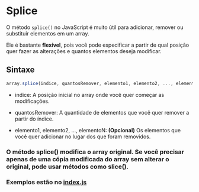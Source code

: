 # Splice
O método `splice()` no JavaScript é muito útil para adicionar, remover ou substituir elementos em um array. 

Ele é bastante **flexível**, pois você pode especificar a partir de qual posição quer fazer as alterações e quantos elementos deseja modificar.

## Sintaxe
```js
array.splice(indice, quantosRemover, elemento1, elemento2, ..., elementoN);
```

- indice: A posição inicial no array onde você quer começar as modificações.

- quantosRemover: A quantidade de elementos que você quer remover a partir do índice.
- elemento1, elemento2, ..., elementoN: **(Opcional)** Os elementos que você quer adicionar no lugar dos que foram removidos.

### O método splice() modifica o array original. Se você precisar apenas de uma cópia modificada do array sem alterar o original, pode usar métodos como slice().

### Exemplos estão no [index.js](https://github.com/LauraBarauna/UdemyJsTypeScriptFullStack/blob/main/curso-js-ts/arrays/splice/index.js)